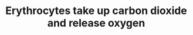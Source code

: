 ---
annotations:
- type: Pathway Ontology
  value: classic metabolic pathway
authors:
- ReactomeTeam
- Anwesha
- Mkutmon
description: Carbon dioxide (CO2) in plasma is hydrated to yield protons (H+) and
  bicarbonate (HCO3-) by carbonic anhydrase IV (CA4) located on the apical plasma
  membranes of endothelial cells. Plasma CO2 is also taken up by erythrocytes via
  AQP1 and RhAG. Within erythrocytes CA1 and, predominantly, CA2 hydrate CO2 to HCO3-
  and protons (reviewed in Geers & Gros 2000, Jensen 2004, Boron 2010). The HCO3-
  is transferred out of the erythrocyte by the band 3 anion exchange protein (AE1,
  SLC4A1) which cotransports a chloride ion (Cl-) into the erythrocyte.<br>Also within
  the erythrocyte, CO2 combines with the N-terminal alpha amino groups of HbA to form
  carbamates while protons bind histidine residues in HbA. The net result is the Bohr
  effect, a conformational change in HbA that reduces its affinity for O2 and hence
  assists the delivery of O2 to tissues.  View original pathway at [http://www.reactome.org/PathwayBrowser/#DIAGRAM=1237044
  Reactome].
last-edited: 2021-01-25
organisms:
- Homo sapiens
redirect_from:
- /index.php/Pathway:WP2744
- /instance/WP2744
schema-jsonld:
- '@context': https://schema.org/
  '@id': https://wikipathways.github.io/pathways/WP2744.html
  '@type': Dataset
  creator:
    '@type': Organization
    name: WikiPathways
  description: Carbon dioxide (CO2) in plasma is hydrated to yield protons (H+) and
    bicarbonate (HCO3-) by carbonic anhydrase IV (CA4) located on the apical plasma
    membranes of endothelial cells. Plasma CO2 is also taken up by erythrocytes via
    AQP1 and RhAG. Within erythrocytes CA1 and, predominantly, CA2 hydrate CO2 to
    HCO3- and protons (reviewed in Geers & Gros 2000, Jensen 2004, Boron 2010). The
    HCO3- is transferred out of the erythrocyte by the band 3 anion exchange protein
    (AE1, SLC4A1) which cotransports a chloride ion (Cl-) into the erythrocyte.<br>Also
    within the erythrocyte, CO2 combines with the N-terminal alpha amino groups of
    HbA to form carbamates while protons bind histidine residues in HbA. The net result
    is the Bohr effect, a conformational change in HbA that reduces its affinity for
    O2 and hence assists the delivery of O2 to tissues.  View original pathway at
    [http://www.reactome.org/PathwayBrowser/#DIAGRAM=1237044 Reactome].
  keywords:
  - Protonated Carbamino
  - 'CA2 '
  - 'CYB5R1 '
  - 'CYB5R2 '
  - RHAG
  - AQP1 tetramer
  - HCO3-
  - 'FeHM '
  - Cl-
  - 'HBB '
  - 'Zn2+ '
  - NADH
  - 'heme '
  - OxyHbA
  - H+
  - NAD+
  - H2O
  - 'HBA1 '
  - 'CYB5RL '
  - 'CYB5R4 '
  - MetHb
  - CA1,2
  - DeoxyHbA
  - 'AQP1 '
  - 'CO-H+-HBB '
  - O2
  - CA4:Zn2+
  - 'CO-H+-HBA1 '
  - 'N-seryl-glycosylphosphatidylinositolethanolamine-CA4 '
  - SLC4A1 dimer
  - 'O2 '
  - 'SLC4A1 '
  - 'CA1 '
  - CYB5Rs
  - HbA
  - CO2
  license: CC0
  name: Erythrocytes take up carbon dioxide and release oxygen
seo: CreativeWork
title: Erythrocytes take up carbon dioxide and release oxygen
wpid: WP2744
---